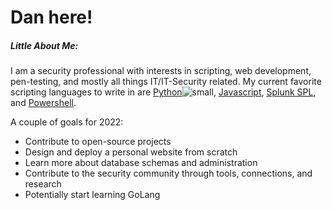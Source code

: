 # Dan here!

##### Little About Me:
I am a security professional with interests in scripting, web development, pen-testing, and mostly all things IT/IT-Security related. My current favorite scripting languages to write in are [Python](https://www.python.org/)![small](https://user-images.githubusercontent.com/80045938/148561762-9590c4a1-a424-4c7b-a0fb-68190fb7a31c.png), [Javascript](https://www.javascript.com/), [Splunk SPL](https://docs.splunk.com/Splexicon:SPL), and [Powershell](https://docs.microsoft.com/en-us/powershell/).

A couple of goals for 2022:
* Contribute to open-source projects
* Design and deploy a personal website from scratch
* Learn more about database schemas and administration
* Contribute to the security community through tools, connections, and research
* Potentially start learning GoLang

